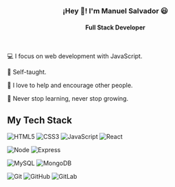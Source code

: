 <h3 align="center">¡Hey 👋! I'm Manuel Salvador 😃</h3>
<h4 align="center">Full Stack Developer</h4>
<br>

💻 I focus on web development with JavaScript.

🤙 Self-taught.

🤝 I love to help and encourage other people.

💪 Never stop learning, never stop growing.

## My Tech Stack

<p>
  <img src="https://img.shields.io/badge/-HTML5-%23E44D27?style=flat&logo=html5&logoColor=ffffff" alt="HTML5">
  <img src="https://img.shields.io/badge/-CSS3-1572B6?style=flat&logo=css3&logoColor=ffffff" alt="CSS3">
  <img src="https://img.shields.io/badge/-JavaScript-F7DF1E?style=flat&logo=javascript&logoColor=black" alt="JavaScript">
  <img src="https://img.shields.io/badge/-React-323330?style=flat&logo=react&logoColor=61DAFB" alt="React">
</p>

<p>
  <img src="https://img.shields.io/badge/-Node-339933?style=flat&logo=node.js&logoColor=ffffff" alt="Node">
  <img src="https://img.shields.io/badge/-Express-323330?style=flat&logo=express&logoColor=ffffff" alt="Express">
</p>

<p>
  <img src="https://img.shields.io/badge/-MySQL-4479A1?style=flat&logo=mysql&logoColor=ffffff" alt="MySQL">
  <img src="https://img.shields.io/badge/-MongoDB-47A248?style=flat&logo=mongodb&logoColor=ffffff" alt="MongoDB">
</p>

<p>
  <img src="https://img.shields.io/badge/-Git-F05032?style=flat&logo=git&logoColor=ffffff" alt="Git">
  <img src="https://img.shields.io/badge/-GitHub-181717?style=flat&logo=github&logoColor=ffffff" alt="GitHub">
  <img src="https://img.shields.io/badge/-GitLab-FC6D26?style=flat&logo=gitlab&logoColor=ffffff" alt="GitLab">
</p>

<!--
**manuel-salvador/manuel-salvador** is a ✨ _special_ ✨ repository because its `README.md` (this file) appears on your GitHub profile.

Here are some ideas to get you started:

- 🔭 I’m currently working on ...
- 🌱 I’m currently learning ...
- 👯 I’m looking to collaborate on ...
- 🤔 I’m looking for help with ...
- 💬 Ask me about ...
- 📫 How to reach me: ...
- 😄 Pronouns: ...
- ⚡ Fun fact: ...
-->

